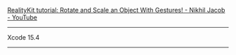 [RealityKit tutorial: Rotate and Scale an Object With Gestures! - Nikhil Jacob - YouTube](https://youtu.be/0yiF6I0JtiM?si=ewB9UnCar_aU7fW1)

- - - -

Xcode 15.4

- - - -
